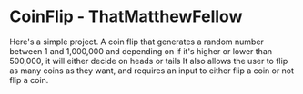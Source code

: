 # CoinFlip - ThatMatthewFellow
Here's a simple project. A coin flip that generates a random number between 1 and 1,000,000 and depending on if it's higher or lower than 500,000, it will either decide on heads or tails
It also allows the user to flip as many coins as they want, and requires an input to either flip a coin or not flip a coin.
